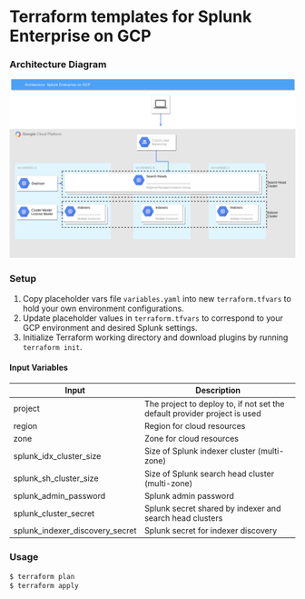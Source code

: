 # Terraform templates for Splunk Enterprise on GCP

### Architecture Diagram

![Architecture Diagram of Splunk Enterprise on GCP](/img/splunk-on-gcp-diagram.png)

### Setup

1. Copy placeholder vars file `variables.yaml` into new `terraform.tfvars` to hold your own environment configurations.
2. Update placeholder values in `terraform.tfvars` to correspond to your GCP environment and desired Splunk settings.
3. Initialize Terraform working directory and download plugins by running `terraform init`.

#### Input Variables

Input | Description 
--- | ---
project | The project to deploy to, if not set the default provider project is used
region | Region for cloud resources
zone | Zone for cloud resources
splunk_idx_cluster_size | Size of Splunk indexer cluster (multi-zone)
splunk_sh_cluster_size | Size of Splunk search head cluster (multi-zone)
splunk_admin_password | Splunk admin password
splunk_cluster_secret | Splunk secret shared by indexer and search head clusters
splunk_indexer_discovery_secret | Splunk secret for indexer discovery

### Usage

```shell
$ terraform plan
$ terraform apply
```
